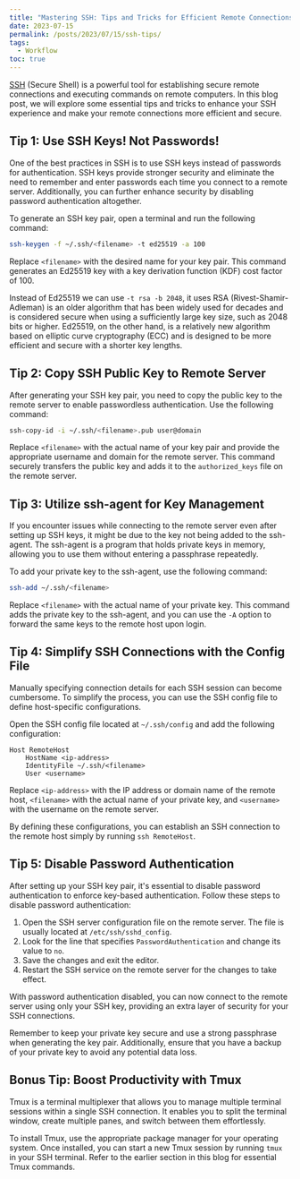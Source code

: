 ```yaml
---
title: "Mastering SSH: Tips and Tricks for Efficient Remote Connections"
date: 2023-07-15
permalink: /posts/2023/07/15/ssh-tips/
tags:
  - Workflow
toc: true
---
```


[SSH](https://en.wikipedia.org/wiki/Secure_Shell) (Secure Shell) is a powerful tool for establishing secure remote
connections and executing commands on remote computers. In this blog post, we
will explore some essential tips and tricks to enhance your SSH experience and
make your remote connections more efficient and secure.

## Tip 1: Use SSH Keys! Not Passwords!
One of the best practices in SSH is to use SSH keys instead of passwords for
authentication. SSH keys provide stronger security and eliminate the need to
remember and enter passwords each time you connect to a remote server.
Additionally, you can further enhance security by disabling password
authentication altogether.

To generate an SSH key pair, open a terminal and run the following command:

```bash
ssh-keygen -f ~/.ssh/<filename> -t ed25519 -a 100
```
Replace `<filename>` with the desired name for your key pair. This command
generates an Ed25519 key with a key derivation function (KDF) cost factor of
100.

Instead of Ed25519 we can use `-t rsa -b 2048`, it uses RSA (Rivest-Shamir-Adleman) is
an older algorithm that has been widely used for decades and is considered
secure when using a sufficiently large key size, such as 2048 bits or higher.
Ed25519, on the other hand, is a relatively new algorithm based on elliptic
curve cryptography (ECC) and is designed to be more efficient and secure with a
shorter key lengths.

## Tip 2: Copy SSH Public Key to Remote Server
After generating your SSH key pair, you need to copy the public key to the
remote server to enable passwordless authentication. Use the following command:
```bash
ssh-copy-id -i ~/.ssh/<filename>.pub user@domain
```
Replace `<filename>` with the actual name of your key pair and provide the
appropriate username and domain for the remote server. This command securely
transfers the public key and adds it to the `authorized_keys` file on the
remote server.

## Tip 3: Utilize ssh-agent for Key Management
If you encounter issues while connecting to the remote server even after
setting up SSH keys, it might be due to the key not being added to the
ssh-agent. The ssh-agent is a program that holds private keys in memory,
allowing you to use them without entering a passphrase repeatedly.

To add your private key to the ssh-agent, use the following command:
```bash
ssh-add ~/.ssh/<filename>
```
Replace `<filename>` with the actual name of your private key. This command
adds the private key to the ssh-agent, and you can use the `-A` option to
forward the same keys to the remote host upon login.

## Tip 4: Simplify SSH Connections with the Config File
Manually specifying connection details for each SSH session can become
cumbersome. To simplify the process, you can use the SSH config file to define
host-specific configurations.

Open the SSH config file located at `~/.ssh/config` and add the following
configuration:
```
Host RemoteHost
	HostName <ip-address>
	IdentityFile ~/.ssh/<filename>
	User <username>
```
Replace `<ip-address>` with the IP address or domain name of the remote host, `<filename>` with the actual name of your private key, and `<username>` with the username on the remote server.

By defining these configurations, you can establish an SSH connection to the remote host simply by running `ssh RemoteHost`.

## Tip 5: Disable Password Authentication

After setting up your SSH key pair, it's essential to disable password
authentication to enforce key-based authentication. Follow these steps to
disable password authentication:

1. Open the SSH server configuration file on the remote server. The file is usually located at `/etc/ssh/sshd_config`.
2. Look for the line that specifies `PasswordAuthentication` and change its value to `no`.
3. Save the changes and exit the editor.
4. Restart the SSH service on the remote server for the changes to take effect.

With password authentication disabled, you can now connect to the remote server
using only your SSH key, providing an extra layer of security for your SSH
connections.

Remember to keep your private key secure and use a strong passphrase when
generating the key pair. Additionally, ensure that you have a backup of your
private key to avoid any potential data loss.

## Bonus Tip: Boost Productivity with Tmux
Tmux is a terminal multiplexer that allows you to manage multiple terminal
sessions within a single SSH connection. It enables you to split the terminal
window, create multiple panes, and switch between them effortlessly.

To install Tmux, use the appropriate package manager for your operating system.
Once installed, you can start a new Tmux session by running `tmux` in your SSH
terminal. Refer to the earlier section in this blog for essential Tmux
commands.

